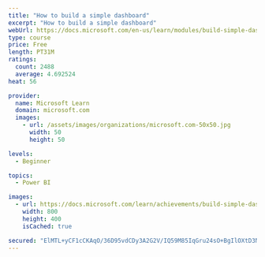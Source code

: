 ```yaml
---
title: "How to build a simple dashboard"
excerpt: "How to build a simple dashboard"
webUrl: https://docs.microsoft.com/en-us/learn/modules/build-simple-dashboard/
type: course
price: Free
length: PT31M
ratings:
  count: 2488
  average: 4.692524
heat: 56

provider:
  name: Microsoft Learn
  domain: microsoft.com
  images:
    - url: /assets/images/organizations/microsoft.com-50x50.jpg
      width: 50
      height: 50

levels:
  - Beginner

topics:
  - Power BI

images:
  - url: https://docs.microsoft.com/learn/achievements/build-simple-dashboard-social.png
    width: 800
    height: 400
    isCached: true

secured: "ElMTL+yCF1cCKAqO/36D95vdCDy3A2G2V/IQ59M85IqGru24sO+BgIlOXtD3NhqcWz4gqGC7K0mngT73lBGaJLz+ETA74tXw56/BFhQhQWjHw0gR0BR1ubgp8cl9Pn/I3s2EsVdbk1t84zlFcZxfhDngFj7niaFh4Zt7C0gdG4EAeE4qwatkshFEsZALuXPypy8lltaJogJyY+B5sv4dZD+Ia0oGe/WpUVUNlNsYqYAX8THeDlCkmffVtDvWKUozu7K7+HQZKGlRZW9UNxn2iapojd3eP3wUQ+WHIlLlvKj/87I4VZFssdUHkH/S1Mbktx+hf/ltSQifJVL6dm0FRHjZEXdzGiRhcnHFSW5oVWEdZVaVyzKx79pWBfOjMOj/Ewq04jSv0RnyVy0PDgZx6nACYybzJgo1Pp2OCg5obuo=;zZwvWxNAQqfx0y8aQ7/WmQ=="
---
```


